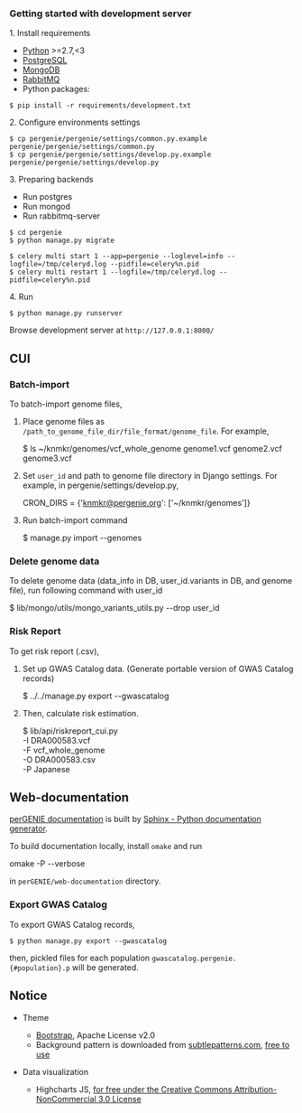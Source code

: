 ### Getting started with development server

1\. Install requirements

- [Python]() >=2.7,<3
- [PostgreSQL]()
- [MongoDB]()
- [RabbitMQ]()
- Python packages:

```
$ pip install -r requirements/development.txt
```

2\. Configure environments settings

```
$ cp pergenie/pergenie/settings/common.py.example pergenie/pergenie/settings/common.py
$ cp pergenie/pergenie/settings/develop.py.example pergenie/pergenie/settings/develop.py
```

3\. Preparing backends

- Run postgres
- Run mongod
- Run rabbitmq-server

```
$ cd pergenie
$ python manage.py migrate
```

```
$ celery multi start 1 --app=pergenie --loglevel=info --logfile=/tmp/celeryd.log --pidfile=celery%n.pid
$ celery multi restart 1 --logfile=/tmp/celeryd.log --pidfile=celery%n.pid
```

4\. Run

```
$ python manage.py runserver
```

Browse development server at `http://127.0.0.1:8000/`


## CUI

### Batch-import

To batch-import genome files,

   1. Place genome files as `/path_to_genome_file_dir/file_format/genome_file`.
      For example,

      $ ls ~/knmkr/genomes/vcf_whole_genome
      genome1.vcf genome2.vcf genome3.vcf

   2. Set `user_id` and path to genome file directory in Django settings.
      For example, in pergenie/settings/develop.py,

      CRON_DIRS = {'knmkr@pergenie.org': ['~/knmkr/genomes']}

   3. Run batch-import command

      $ manage.py import --genomes


### Delete genome data

To delete genome data (data_info in DB, user_id.variants in DB, and genome file), run following command with user_id

   $ lib/mongo/utils/mongo_variants_utils.py --drop user_id


### Risk Report

To get risk report (.csv),

1. Set up GWAS Catalog data. (Generate portable version of GWAS Catalog records)

   $ ../../manage.py export --gwascatalog

2. Then, calculate risk estimation.

   $ lib/api/riskreport_cui.py \
   -I DRA000583.vcf \
   -F vcf_whole_genome \
   -O DRA000583.csv \
   -P Japanese


## Web-documentation

[perGENIE documentation]() is built by [Sphinx - Python documentation generator](//sphinx-doc.org/).


To build documentation locally, install `omake` and run

   omake -P --verbose

in `perGENIE/web-documentation` directory.


### Export GWAS Catalog

To export GWAS Catalog records,

    $ python manage.py export --gwascatalog

then, pickled files for each population `gwascatalog.pergenie.{#population}.p` will be generated.


## Notice

* Theme

  * [Bootstrap](//getbootstrap.com/), Apache License v2.0
  * Background pattern is downloaded from [subtlepatterns.com](//subtlepatterns.com/), [free to use](//subtlepatterns.com/about/)


* Data visualization

  * Highcharts JS, [for free under the Creative Commons Attribution-NonCommercial 3.0 License](//shop.highsoft.com/highcharts.html)
